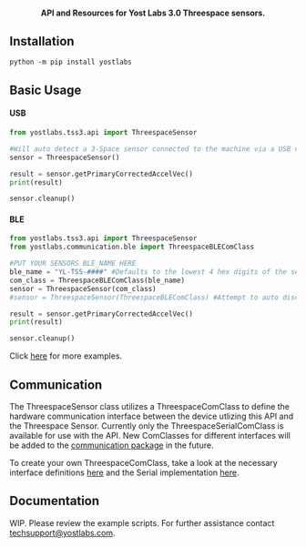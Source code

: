 <center><h4>API and Resources for Yost Labs 3.0 Threespace sensors.</h4></center>

## Installation

`python -m pip install yostlabs`

## Basic Usage

#### USB

```Python
from yostlabs.tss3.api import ThreespaceSensor

#Will auto detect a 3-Space sensor connected to the machine via a USB connection
sensor = ThreespaceSensor()

result = sensor.getPrimaryCorrectedAccelVec()
print(result)

sensor.cleanup()
```

#### BLE

```Python
from yostlabs.tss3.api import ThreespaceSensor
from yostlabs.communication.ble import ThreespaceBLEComClass

#PUT YOUR SENSORS BLE_NAME HERE
ble_name = "YL-TSS-####" #Defaults to the lowest 4 hex digits of the sensors serial number
com_class = ThreespaceBLEComClass(ble_name)
sensor = ThreespaceSensor(com_class)
#sensor = ThreespaceSensor(ThreespaceBLEComClass) #Attempt to auto discover nearby sensor

result = sensor.getPrimaryCorrectedAccelVec()
print(result)

sensor.cleanup()
```

Click [here](https://github.com/YostLabs/3SpacePythonPackage/tree/main/Examples) for more examples.

## Communication

The ThreespaceSensor class utilizes a ThreespaceComClass to define the hardware communication interface between the device utlizing this API and the Threespace Sensor. Currently only the ThreespaceSerialComClass is available for use with the API. New ComClasses for different interfaces will be added to the [communication package](https://github.com/YostLabs/3SpacePythonPackage/tree/main/src/yostlabs/communication) in the future.

To create your own ThreespaceComClass, take a look at the necessary interface definitions [here](https://github.com/YostLabs/3SpacePythonPackage/blob/main/src/yostlabs/communication/base.py) and the Serial implementation [here](https://github.com/YostLabs/3SpacePythonPackage/blob/main/src/yostlabs/communication/serial.py).

## Documentation

WIP. Please review the example scripts. For further assistance contact techsupport@yostlabs.com.

